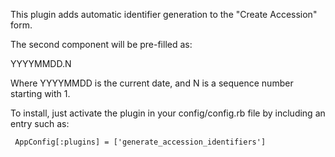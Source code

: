 This plugin adds automatic identifier generation to the "Create
Accession" form.  

The second component will be pre-filled as:

  YYYYMMDD.N

Where YYYYMMDD is the current date, and N is a sequence number starting with 1.

To install, just activate the plugin in your config/config.rb file by
including an entry such as:

     AppConfig[:plugins] = ['generate_accession_identifiers']
